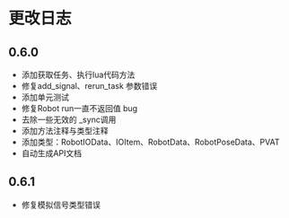 # 更改日志

## 0.6.0

- 添加获取任务、执行lua代码方法
- 修复add_signal、rerun_task 参数错误
- 添加单元测试
- 修复Robot run一直不返回值 bug
- 去除一些无效的 _sync调用
- 添加方法注释与类型注释
- 添加类型：RobotIOData、IOItem、RobotData、RobotPoseData、PVAT
- 自动生成API文档

## 0.6.1

- 修复模拟信号类型错误
